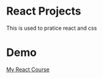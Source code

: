 # React Projects

This is used to pratice react and css

# Demo

[My React Course](https://www.udemy.com/course/react-tutorial-and-projects-course/?referralCode=FEE6A921AF07E2563CEF)
